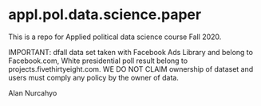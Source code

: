 # appl.pol.data.science.paper

This is a repo for Applied political data science course Fall 2020.

IMPORTANT: dfall data set taken with Facebook Ads Library and belong to Facebook.com, White presidential poll result belong to projects.fivethirtyeight.com.
WE DO NOT CLAIM ownership of dataset and users must comply any policy by the owner of data. 

Alan Nurcahyo
